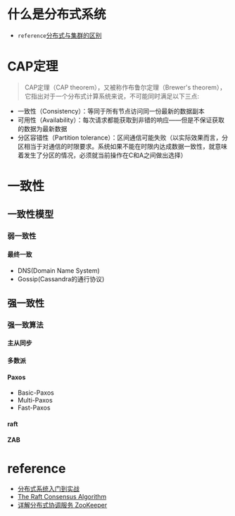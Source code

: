 # 什么是分布式系统
* `reference`[分布式与集群的区别](https://kb.cnblogs.com/page/503317/)

# CAP定理
> CAP定理（CAP theorem），又被称作布鲁尔定理（Brewer's theorem），它指出对于一个分布式计算系统来说，不可能同时满足以下三点:
* 一致性（Consistency）：等同于所有节点访问同一份最新的数据副本
* 可用性（Availability）：每次请求都能获取到非错的响应——但是不保证获取的数据为最新数据
* 分区容错性（Partition tolerance）：区间通信可能失败（以实际效果而言，分区相当于对通信的时限要求。系统如果不能在时限内达成数据一致性，就意味着发生了分区的情况，必须就当前操作在C和A之间做出选择）

# 一致性
## 一致性模型
### 弱一致性
#### 最终一致
* DNS(Domain Name System)
* Gossip(Cassandra的通行协议)
## 强一致性
### 强一致算法
#### 主从同步
#### 多数派
#### Paxos
* Basic-Paxos
* Multi-Paxos
* Fast-Paxos
#### raft
#### ZAB

# reference
* [分布式系统入门到实战](https://www.youtube.com/watch?v=BhosKsE8up8)
* [The Raft Consensus Algorithm](https://raft.github.io/)
* [详解分布式协调服务 ZooKeeper](https://draveness.me/zookeeper-chubby)